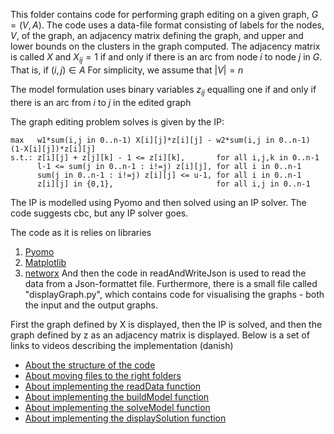 This folder contains code for performing graph editing on a given graph, $G=(V,A)$.
The code uses a data-file format consisting of labels for the nodes, $V$, of the graph, an adjacency matrix defining the graph, 
and upper and lower bounds on the clusters in the graph computed.
The adjacency matrix is called $X$ and $X_{ij}=1$ if and only if there is an arc from node $i$ to node $j$ in $G$. That is, if $(i,j)\in A$
For simplicity, we assume that $\vert V\vert=n$

The model formulation uses binary variables $z_{ij}$ equalling one if and only if there is an arc from $i$ to $j$ in the edited graph

The graph editing problem solves is given by the IP:

```
max   w1*sum(i,j in 0..n-1) X[i][j]*z[i][j] - w2*sum(i,j in 0..n-1) (1-X[i][j])*z[i][j]
s.t.: z[i][j] + z[j][k] - 1 <= z[i][k],       for all i,j,k in 0..n-1
      l-1 <= sum(j in 0..n-1 : i!=j) z[i][j], for all i in 0..n-1
      sum(j in 0..n-1 : i!=j) z[i][j] <= u-1, for all i in 0..n-1  
      z[i][j] in {0,1},                       for all i,j in 0..n-1
```

The IP is modelled using Pyomo and then solved using an IP solver. The code suggests cbc, but any IP solver goes.

The code as it is relies on libraries
1. [Pyomo](http://www.pyomo.org/)
2. [Matplotlib](https://matplotlib.org/)
3. [networx](https://networkx.org/)
And then the code in readAndWriteJson is used to read the data from a Json-formattet file. Furthermore, there is a small file called "displayGraph.py",
which contains code for visualising the graphs - both the input and the output graphs.

First the graph defined by X is displayed, then the IP is solved, and then the graph defined by z as an adjacency matrix is displayed.
Below is a set of links to videos describing the implementation (danish)

* [About the structure of the code](https://www.loom.com/share/ffaa342f6c8a42738f38135478021b4c)
* [About moving files to the right folders](https://www.loom.com/share/723713b3818448de9f06e82c1a2cd130)
* [About implementing the readData function](https://www.loom.com/share/3f53e9c9413b4747a6956390a71e2f67)
* [About implementing the buildModel function](https://www.loom.com/share/f6aeb5c79ad442b489cbc22f78d67e78)
* [About implementing the solveModel function](https://www.loom.com/share/3640f790e4704c65b86c22d1b9fc3c54)
* [About implementing the displaySolution function](https://www.loom.com/share/adf23ecec6bf423a87a6bbff4369061d)
